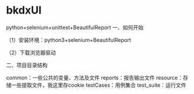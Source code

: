 # bkdxUI
python+selenium+unittest+BeautifulReport
一、如何开始

（1）安装环境：python3+selenium+BeautifulReport

（2）下载浏览器驱动

二、项目目录结构

common：一些公共的变量、方法及文件
reports：报告输出文件
resource：存储一些提取文件，我这里存cookie
testCases：用例集合
test_suite：运行文件

